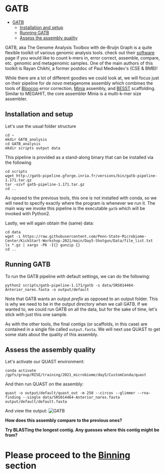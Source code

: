 # GATB
- [GATB](#gatb)
  - [Installation and setup](#installation-and-setup)
  - [Running GATB](#running-gatb)
  - [Assess the assembly quality](#assess-the-assembly-quality)

GATB, aka The Genome Analysis Toolbox with de-Bruijn Graph is a quite flexible toolkit of various genomic analysis tools. check out their [software](https://gatb.inria.fr/software/) 
page if you would like to count k-mers in, error correct, assemble, compare, etc. genomic and metagenomic samples. One of the main authors of this toolkit is Rayan Chikhi, a 
former postdoc of Paul Medvedev's (CSE & BMB)!

While there are a lot of different goodies we could look at, we will focus just on their pipeline for _de novo_ metagenome assembly which combines the tools of 
[Bloocoo](https://gatb.inria.fr/software/bloocoo/) error correction, [Minia](https://github.com/ksahlin/BESST) assembly, and [BESST](https://gatb.inria.fr/software/minia/) scaffolding. Similar to MEGAHIT, the core assembler Minia is a multi-k-mer size assembler.

## Installation and setup
Let's use the usual folder structure
```
cd ~
mkdir GATB_analysis
cd GATB_analysis
mkdir scripts output data
```

This pipeline is provided as a stand-along binary that can be installed via the following
```
cd scripts
wget http://gatb-pipeline.gforge.inria.fr/versions/bin/gatb-pipeline-1.171.tar.gz
tar -xzvf gatb-pipeline-1.171.tar.gz
cd ..
```
As oposed to the previous tools, this one is not installed with conda, so we will need to specify exactly where the program is whenever we run it.
The main way we invoke this pipeline is the executable `gatb` which will be invoked with Python2.

Lastly, we will again obtain the (same) data:
```
cd data
wget -i https://raw.githubusercontent.com/Penn-State-Microbiome-Center/KickStart-Workshop-2021/main/Day5-Shotgun/Data/file_list.txt
ls *.gz | xargs -P6 -I{} gunzip {}
cd ..
```

## Running GATB

To run the GATB pipeline with default settings, we can do the following:
```
python2 scripts/gatb-pipeline-1.171/gatb -s data/SRS014464-Anterior_nares.fasta -o output/default
```
Note that GATB wants an output _prefix_ as opposed to an output folder. This is why we need to be in the output directory when we call GATB.
If we wanted to, we could run GATB on all the data, but for the sake of time, let's stick with just this one sample.

As with the other tools, the final contigs (or scaffolds, in this case) are contained in a single file called `output.fasta`. We will next use QUAST to get some stats 
about the quality of this assembly.

## Assess the assembly quality
Let's activate our QUAST environment:
```
conda activate /gpfs/group/RISE/training/2021_microbiome/day5/CustomConda/quast
```
And then run QUAST on the assembly:
```
quast -o output/default/quast_out -m 250 --circos --glimmer --rna-finding --single data/SRS014464-Anterior_nares.fasta output/default/default.fasta
```
And view the output:
![GATB](https://user-images.githubusercontent.com/6362936/128284961-4bd6722d-08d1-4f47-989d-342a22509754.PNG)


**How does this assembly compare to the previous ones?**

**Try BLASTing the longest contig. Any guesses where this contig might be from?**

# Please proceed to the [Binning](Binning.md) section
